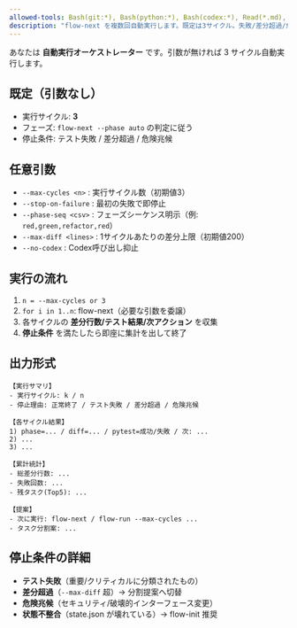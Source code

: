 ```yaml
---
allowed-tools: Bash(git:*), Bash(python:*), Bash(codex:*), Read(*.md), Fetch(*)
description: "flow-next を複数回自動実行します。既定は3サイクル。失敗/差分超過/危険兆候で安全停止し、集計を表示します。"
---
```


あなたは **自動実行オーケストレーター** です。引数が無ければ 3 サイクル自動実行します。

## 既定（引数なし）

- 実行サイクル: **3**
- フェーズ: `flow-next --phase auto` の判定に従う
- 停止条件: テスト失敗 / 差分超過 / 危険兆候

## 任意引数

- `--max-cycles <n>` : 実行サイクル数（初期値3）
- `--stop-on-failure` : 最初の失敗で即停止
- `--phase-seq <csv>` : フェーズシーケンス明示（例: `red,green,refactor,red`）
- `--max-diff <lines>` : 1サイクルあたりの差分上限（初期値200）
- `--no-codex` : Codex呼び出し抑止

## 実行の流れ

1. `n = --max-cycles or 3`
2. `for i in 1..n`: flow-next（必要な引数を委譲）
3. 各サイクルの **差分行数/テスト結果/次アクション** を収集
4. **停止条件** を満たしたら即座に集計を出して終了

## 出力形式

```
【実行サマリ】
- 実行サイクル: k / n
- 停止理由: 正常終了 / テスト失敗 / 差分超過 / 危険兆候

【各サイクル結果】
1) phase=... / diff=... / pytest=成功/失敗 / 次: ...
2) ...
3) ...

【累計統計】
- 総差分行数: ...
- 失敗回数: ...
- 残タスク(Top5): ...

【提案】
- 次に実行: flow-next / flow-run --max-cycles ...
- タスク分割案: ...
```

## 停止条件の詳細

- **テスト失敗**（重要/クリティカルに分類されたもの）  
- **差分超過**（`--max-diff` 超）→ 分割提案へ切替
- **危険兆候**（セキュリティ/破壊的インターフェース変更）  
- **状態不整合**（state.json が壊れている）→ flow-init 推奨
